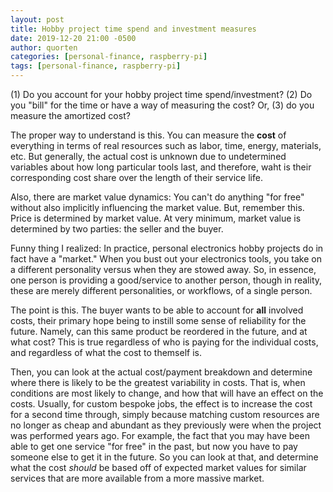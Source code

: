 ```yaml
---
layout: post
title: Hobby project time spend and investment measures
date: 2019-12-20 21:00 -0500
author: quorten
categories: [personal-finance, raspberry-pi]
tags: [personal-finance, raspberry-pi]
---
```


(1) Do you account for your hobby project time spend/investment?  (2)
Do you "bill" for the time or have a way of measuring the cost?  Or,
(3) do you measure the amortized cost?

The proper way to understand is this.  You can measure the **cost** of
everything in terms of real resources such as labor, time, energy,
materials, etc.  But generally, the actual cost is unknown due to
undetermined variables about how long particular tools last, and
therefore, waht is their corresponding cost share over the length of
their service life.

Also, there are market value dynamics: You can't do anything "for
free" without also implicitly influencing the market value.  But,
remember this.  Price is determined by market value.  At very minimum,
market value is determined by two parties: the seller and the buyer.

Funny thing I realized: In practice, personal electronics hobby
projects do in fact have a "market."  When you bust out your
electronics tools, you take on a different personality versus when
they are stowed away.  So, in essence, one person is providing a
good/service to another person, though in reality, these are merely
different personalities, or workflows, of a single person.

<!-- more -->

The point is this.  The buyer wants to be able to account for **all**
involved costs, their primary hope being to instill some sense of
reliability for the future.  Namely, can this same product be
reordered in the future, and at what cost?  This is true regardless of
who is paying for the individual costs, and regardless of what the
cost to themself is.

Then, you can look at the actual cost/payment breakdown and determine
where there is likely to be the greatest variability in costs.  That
is, when conditions are most likely to change, and how that will have
an effect on the costs.  Usually, for custom bespoke jobs, the effect
is to increase the cost for a second time through, simply because
matching custom resources are no longer as cheap and abundant as they
previously were when the project was performed years ago.  For
example, the fact that you may have been able to get one service "for
free" in the past, but now you have to pay someone else to get it in
the future.  So you can look at that, and determine what the cost
_should_ be based off of expected market values for similar services
that are more available from a more massive market.
